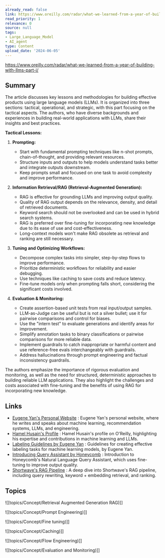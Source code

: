 ```yaml
---
already_read: false
link: https://www.oreilly.com/radar/what-we-learned-from-a-year-of-building-with-llms-part-i/
read_priority: 1
relevance: 0
source: null
tags:
- Large_Language_Model
- AI_agent
type: Content
upload_date: '2024-06-05'
---
```


https://www.oreilly.com/radar/what-we-learned-from-a-year-of-building-with-llms-part-i/
## Summary

The article discusses key lessons and methodologies for building effective products using large language models (LLMs). It is organized into three sections: tactical, operational, and strategic, with this part focusing on the tactical aspects. The authors, who have diverse backgrounds and experiences in building real-world applications with LLMs, share their insights and best practices.

**Tactical Lessons:**

1. **Prompting:**
   - Start with fundamental prompting techniques like n-shot prompts, chain-of-thought, and providing relevant resources.
   - Structure inputs and outputs to help models understand tasks better and integrate outputs downstream.
   - Keep prompts small and focused on one task to avoid complexity and improve performance.

2. **Information Retrieval/RAG (Retrieval-Augmented Generation):**
   - RAG is effective for grounding LLMs and improving output quality.
   - Quality of RAG output depends on the relevance, density, and detail of retrieved documents.
   - Keyword search should not be overlooked and can be used in hybrid search systems.
   - RAG is preferred over fine-tuning for incorporating new knowledge due to its ease of use and cost-effectiveness.
   - Long-context models won't make RAG obsolete as retrieval and ranking are still necessary.

3. **Tuning and Optimizing Workflows:**
   - Decompose complex tasks into simpler, step-by-step flows to improve performance.
   - Prioritize deterministic workflows for reliability and easier debugging.
   - Use techniques like caching to save costs and reduce latency.
   - Fine-tune models only when prompting falls short, considering the significant costs involved.

4. **Evaluation & Monitoring:**
   - Create assertion-based unit tests from real input/output samples.
   - LLM-as-Judge can be useful but is not a silver bullet; use it for pairwise comparisons and control for biases.
   - Use the "intern test" to evaluate generations and identify areas for improvement.
   - Simplify annotation tasks to binary classifications or pairwise comparisons for more reliable data.
   - Implement guardrails to catch inappropriate or harmful content and use reference-free evals interchangeably with guardrails.
   - Address hallucinations through prompt engineering and factual inconsistency guardrails.

The authors emphasize the importance of rigorous evaluation and monitoring, as well as the need for structured, deterministic approaches to building reliable LLM applications. They also highlight the challenges and costs associated with fine-tuning and the benefits of using RAG for incorporating new knowledge.
## Links

- [Eugene Yan's Personal Website](https://eugeneyan.com/) : Eugene Yan's personal website, where he writes and speaks about machine learning, recommendation systems, LLMs, and engineering.
- [Hamel Husain's Profile](https://www.oreilly.com/people/hamel-husain/) : Hamel Husain's profile on O'Reilly, highlighting his expertise and contributions in machine learning and LLMs.
- [Labeling Guidelines by Eugene Yan](https://eugeneyan.com/writing/labeling-guidelines/) : Guidelines for creating effective labeling tasks for machine learning models, by Eugene Yan.
- [Introducing Query Assistant by Honeycomb](https://www.honeycomb.io/blog/introducing-query-assistant) : Introduction to Honeycomb's Natural Language Query Assistant, which uses fine-tuning to improve output quality.
- [Shortwave's RAG Pipeline](https://www.shortwave.com/blog/deep-dive-into-worlds-smartest-email-ai/) : A deep dive into Shortwave's RAG pipeline, including query rewriting, keyword + embedding retrieval, and ranking.

## Topics

![[topics/Concept/Retrieval Augmented Generation RAG)]]

![[topics/Concept/Prompt Engineering)]]

![[topics/Concept/Fine tuning)]]

![[topics/Concept/Caching)]]

![[topics/Concept/Flow Engineering)]]

![[topics/Concept/Evaluation and Monitoring)]]